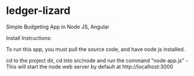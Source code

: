 # ledger-lizard
Simple Budgeting App in Node JS, Angular

Install Instructions:

To run this app, you must pull the source code, and have node js installed.

cd to the project dir, cd into src/node and run the command "node app.js" - This will start the node web server by default at http://localhost:3000
